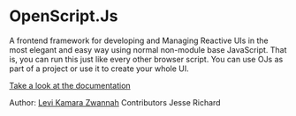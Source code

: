 # OpenScript.Js
A frontend framework for developing and Managing Reactive UIs in the most elegant and easy way using normal non-module base JavaScript. That is, you can run this just like every other browser script. You can use OJs as part of a project or use it to create your whole UI.

[Take a look at the documentation](https://levizwannah.github.io/OpenScript.Js)

Author: [Levi Kamara Zwannah](https://levizwannah.github.io/)
Contributors
Jesse Richard


